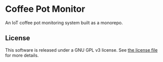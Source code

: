 # Coffee Pot Monitor

An IoT coffee pot monitoring system built as a monorepo.

## License

This software is released under a GNU GPL v3 license. See [the license file](LICENSE) for
more details.
